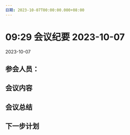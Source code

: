 ```yaml
---
日期: 2023-10-07T00:00:00.000+08:00
---
```

# 09:29 会议纪要 2023-10-07

2023-10-07

## 参会人员：


## 会议内容

## 会议总结

## 下一步计划